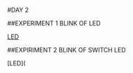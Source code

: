 #DAY 2 

##EXPERIMENT 1 BLINK OF LED

[LED](https://github.com/shabeeba2003/10_Days_Internship/blob/main/img/day2exp1led.png)

##EXPIRIMENT 2 BLINK OF SWITCH LED

[LED](
